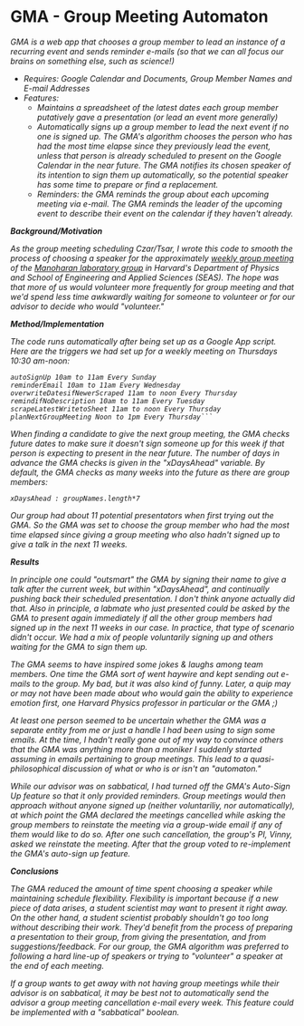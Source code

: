 GMA - Group Meeting Automaton
===

<i>GMA is a web app that chooses a group member to lead an instance of a recurring event and sends reminder e-mails
    (so that we can all focus our brains on something else, such as science!)<i>
    
  - Requires: Google Calendar and Documents, Group Member Names and E-mail Addresses
  - Features:
      - Maintains a spreadsheet of the latest dates each group member putatively gave a presentation (or lead an event more generally)
      - Automatically signs up a group member to lead the next event if no one is signed up.  The GMA's algorithm chooses the person who has had the most time elapse since they previously lead the event, unless that person is already scheduled to present on the Google Calendar in the near future.  The GMA notifies its chosen speaker of its intention to sign them up automatically, so the potential speaker has some time to prepare or find a replacement.
      - Reminders: the GMA reminds the group about each upcoming meeting via e-mail. The GMA reminds the leader of the upcoming event to describe their event on the calendar if they haven't already. 

<b>Background/Motivation</b>

As the group meeting scheduling Czar/Tsar, I wrote this code to smooth the process of choosing a speaker for the approximately [weekly group meeting](http://www.manoharan.seas.harvard.edu/group-meeting.html) of the [Manoharan laboratory group](http://www.manoharan.seas.harvard.edu/home.html) in Harvard's Department of Physics and School of Engineering and Applied Sciences (SEAS). The hope was that more of us would volunteer more frequently for group meeting and that we'd spend less time awkwardly waiting for someone to volunteer or for our advisor to decide who would "volunteer."

<b>Method/Implementation</b>

The code runs automatically after being set up as a Google App script. Here are the triggers we had set up for a weekly meeting on Thursdays 10:30 am-noon:

    autoSignUp 10am to 11am Every Sunday
    reminderEmail 10am to 11am Every Wednesday
    overwriteDatesifNewerScraped 11am to noon Every Thursday
    remindifNoDescription 10am to 11am Every Tuesday
    scrapeLatestWritetoSheet 11am to noon Every Thursday
    planNextGroupMeeting Noon to 1pm Every Thursday```

When finding a candidate to give the next group meeting, the GMA checks future dates to make sure it doesn't sign someone up for this week if that person is expecting to present in the near future. The number of days in advance the GMA checks is given in the "xDaysAhead" variable. By default, the GMA checks as many weeks into the future as there are group members: 

    xDaysAhead : groupNames.length*7

Our group had about 11 potential presentators when first trying out the GMA. So the GMA was set to choose the group member who had the most time elapsed since giving a group meeting who also hadn't signed up to give a talk in the next 11 weeks.

<b>Results</b>

In principle one could "outsmart" the GMA by signing their name to give a talk after the current week, but within "xDaysAhead", and continually pushing back their scheduled presentation. I don't think anyone actually did that. Also in principle, a labmate who just presented could be asked by the GMA to present again immediately if all the other group members had signed up in the next 11 weeks in our case. In practice, that type of scenario didn't occur. We had a mix of people voluntarily signing up and others waiting for the GMA to sign them up.

The GMA seems to have inspired some jokes & laughs among team members. One time the GMA sort of went haywire and kept sending out e-mails to the group. My bad, but it was also kind of funny. Later, a quip may or may not have been made about who would gain the ability to experience emotion first, one Harvard Physics professor in particular or the GMA ;)

At least one person seemed to be uncertain whether the GMA was a separate entity from me or just a handle I had been using to sign some emails.  At the time, I hadn't really gone out of my way to convince others that the GMA was anything more than a moniker I suddenly started assuming in emails pertaining to group meetings. This lead to a quasi-philosophical discussion of what or who is or isn't an "automaton."

While our advisor was on sabbatical, I had turned off the GMA's Auto-Sign Up feature so that it only provided reminders. Group meetings would then approach without anyone signed up (neither voluntariliy, nor automatically), at which point the GMA declared the meetings cancelled while asking the group members to reinstate the meeting via a group-wide email if any of them would like to do so. After one such cancellation, the group's PI, Vinny, asked we reinstate the meeting. After that the group voted to re-implement the GMA's auto-sign up feature.

<b>Conclusions</b>

The GMA reduced the amount of time spent choosing a speaker while maintaining schedule flexibility. Flexibility is important because if a new piece of data arises, a student scientist may want to present it right away. On the other hand, a student scientist probably shouldn't go too long without describing their work. They'd benefit from the process of preparing a presentation to their group, from giving the presentation, and from suggestions/feedback. For our group, the GMA algorithm was preferred to following a hard line-up of speakers or trying to "volunteer" a speaker at the end of each meeting.

If a group wants to get away with not having group meetings while their advisor is on sabbatical, it may be best not to automatically send the advisor a group meeting cancellation e-mail every week. This feature could be implemented with a "sabbatical" boolean.

